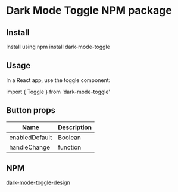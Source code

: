 # Dark Mode Toggle NPM package
## Install
Install using npm install dark-mode-toggle

## Usage
In a React app, use the toggle component:

import { Toggle } from 'dark-mode-toggle'

## Button props
| Name | Description |
| --- | --- |
| enabledDefault | Boolean | 
| handleChange | function |

## NPM 
[dark-mode-toggle-design](https://www.npmjs.com/package/dark-mode-toggle-design)
